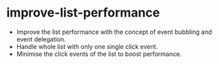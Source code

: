 # improve-list-performance

- Improve the list performance with the concept of event bubbling and event delegation.
- Handle whole list with only one single click event.
- Minimise the click events of the list to boost performance.